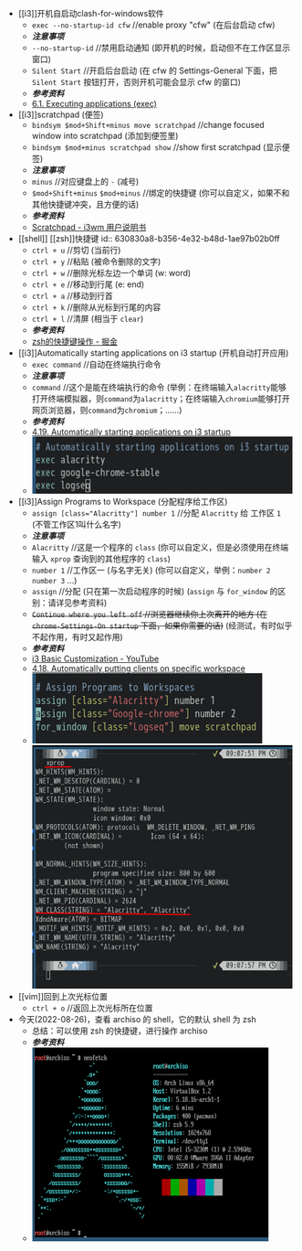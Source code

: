 - [[i3]]开机自启动clash-for-windows软件
  * `exec --no-startup-id cfw` //enable proxy "cfw" (在后台启动 cfw)
  * ***注意事项***
  * `--no-startup-id` //禁用启动通知 (即开机的时候，启动但不在工作区显示窗口)
  * `Silent Start` //开启后台启动 (在 cfw 的 Settings-General 下面，把 `Silent Start` 按钮打开，否则开机可能会显示 cfw 的窗口)
  * ***参考资料***
  * [6.1. Executing applications (exec)](https://i3wm.org/docs/userguide.html#exec)
- [[i3]]scratchpad (便签)
  * `bindsym $mod+Shift+minus move scratchpad` //change focused window into scratchpad (添加到便签里)
  * `bindsym $mod+minus scratchpad show` //show first scratchpad (显示便签)
  * ***注意事项***
  * `minus` //对应键盘上的 `-` (减号)
  * `$mod+Shift+minus` `$mod+minus` //绑定的快捷键 (你可以自定义，如果不和其他快捷键冲突，且方便的话)
  * ***参考资料***
  * [Scratchpad - i3wm 用户说明书](https://zjuyk.site/i3wm-userguide-zh/%E5%91%BD%E4%BB%A4%E5%88%97%E8%A1%A8/Scratchpad.html)
- [[shell]] [[zsh]]快捷键
  id:: 630830a8-b356-4e32-b48d-1ae97b02b0ff
  * `ctrl + u` //剪切 (当前行)
  * `ctrl + y` //粘贴 (被命令删除的文字) 
  * `ctrl + w` //删除光标左边一个单词 (w: word)
  * `ctrl + e` //移动到行尾 (e: end)
  * `ctrl + a` //移动到行首
  * `ctrl + k` //删除从光标到行尾的内容
  * `ctrl + l` //清屏 (相当于 `clear`)
  * ***参考资料***
  * [zsh的快捷键操作 - 掘金](https://juejin.cn/post/7045572070368870408)
- [[i3]]Automatically starting applications on i3 startup (开机自动打开应用)
  * `exec command` //自动在终端执行命令
  * ***注意事项***
  * `command` //这个是能在终端执行的命令 (举例：在终端输入`alacritty`能够打开终端模拟器，则`command`为`alacritty`；在终端输入`chromium`能够打开网页浏览器，则`command`为`chromium`；……)
  * ***参考资料***
  * [4.19. Automatically starting applications on i3 startup](https://i3wm.org/docs/userguide.html#_automatically_starting_applications_on_i3_startup)
  * ![image.png](../assets/image_1661505123398_0.png)
- [[i3]]Assign Programs to Workspace (分配程序给工作区)
  * `assign [class="Alacritty"] number 1` //分配 `Alacritty` 给 工作区 `1` (不管工作区1叫什么名字)
  * ***注意事项***
  * `Alacritty` //这是一个程序的 `class` (你可以自定义，但是必须使用在终端输入 `xprop` 查询到的其他程序的 `class`)
  * `number 1` //工作区一 (与名字无关) (你可以自定义，举例：`number 2` `number 3` ...)
  * `assign` //分配 (只在第一次启动程序的时候) (`assign` 与 `for_window` 的区别：请详见参考资料)
  * ~~`Continue where you left off` //浏览器继续你上次离开的地方 (在 `chrome-Settings-On startup` 下面，如果你需要的话)~~ (经测试，有时似乎不起作用，有时又起作用)
  * ***参考资料***
  * [i3 Basic Customization - YouTube](https://www.youtube.com/watch?v=lvLExb1SUzM&ab_channel=EF-LinuxMadeSimple)
  * [4.18. Automatically putting clients on specific workspace](https://i3wm.org/docs/userguide.html#assign_workspace)
  * ![image.png](../assets/image_1661510403963_0.png)
  ![image.png](../assets/image_1661519327603_0.png)
- [[vim]]回到上次光标位置
  * `ctrl + o` //返回上次光标所在位置
- 今天(2022-08-26)，查看 archiso 的 shell，它的默认 shell 为 zsh 
  * 总结：可以使用 zsh 的快捷键，进行操作 archiso
  * ***参考资料***
  * ![image.png](../assets/image_1661527045171_0.png)